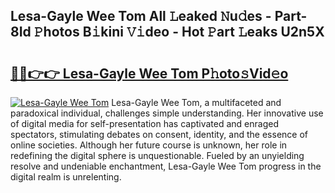 ## Lesa-Gayle Wee Tom All 𝙻eaked 𝙽u𝚍es - Part-8Id 𝙿hotos B𝚒kini 𝚅𝚒deo - Hot 𝙿art 𝙻eaks U2n5X

# <h2><a href="http://ld0bvwc.urlbe.top/?page=Lesa-Gayle+Wee+Tom">🔗🔗👉👉 Lesa-Gayle Wee Tom P𝚑oto𝚜Vid𝚎o</a></h2>

[![Lesa-Gayle Wee Tom](https://i.imgur.com/eBuTRDB.gif)](http://ld0bvwc.urlbe.top/?page=Lesa-Gayle+Wee+Tom)
Lesa-Gayle Wee Tom, a multifaceted and paradoxical individual, challenges simple understanding. Her innovative use of digital media for self-presentation has captivated and enraged spectators, stimulating debates on consent, identity, and the essence of online societies. Although her future course is unknown, her role in redefining the digital sphere is unquestionable. Fueled by an unyielding resolve and undeniable enchantment, Lesa-Gayle Wee Tom progress in the digital realm is unrelenting.
